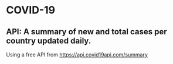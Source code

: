 # COVID-19 

## API: A summary of new and total cases per country updated daily.
Using a free API from https://api.covid19api.com/summary
